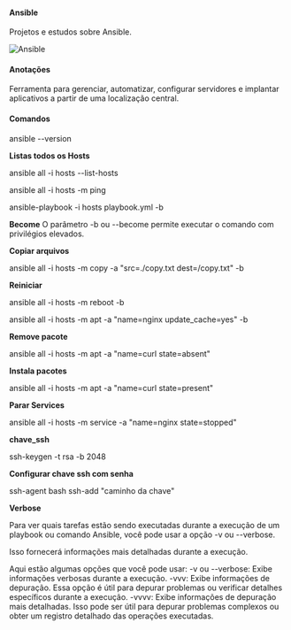 #### Ansible

Projetos e estudos sobre Ansible.

![Ansible](https://sretips.com.br/images/iac/ansible.png)

#### Anotações

Ferramenta para gerenciar, automatizar, configurar servidores e implantar aplicativos a partir de uma localização central.








#### Comandos 

ansible --version

**Listas todos os Hosts**

ansible all -i hosts --list-hosts

ansible all -i hosts -m ping

ansible-playbook -i hosts playbook.yml -b 

**Become**
O parâmetro -b ou --become permite executar o comando com privilégios elevados.

**Copiar arquivos**

ansible all -i hosts -m copy -a "src=./copy.txt dest=/copy.txt" -b

**Reiniciar**

ansible all -i hosts -m reboot -b 

ansible all -i hosts -m apt -a "name=nginx update_cache=yes" -b

**Remove pacote**

ansible all -i hosts -m apt -a "name=curl state=absent"

**Instala pacotes**

ansible all -i hosts -m apt -a "name=curl state=present"

**Parar Services**

ansible all -i hosts -m service -a "name=nginx state=stopped"

**chave_ssh**

ssh-keygen -t rsa -b 2048

**Configurar chave ssh com senha**

ssh-agent bash
ssh-add "caminho da chave"

**Verbose**

Para ver quais tarefas estão sendo executadas durante a execução de um playbook ou comando Ansible, você pode usar a opção -v ou --verbose. 

Isso fornecerá informações mais detalhadas durante a execução.

Aqui estão algumas opções que você pode usar:
-v ou --verbose: Exibe informações verbosas durante a execução. 
-vvv: Exibe informações de depuração. Essa opção é útil para depurar problemas ou verificar detalhes específicos durante a execução.
-vvvv: Exibe informações de depuração mais detalhadas. Isso pode ser útil para depurar problemas complexos ou obter um registro detalhado das operações executadas.
